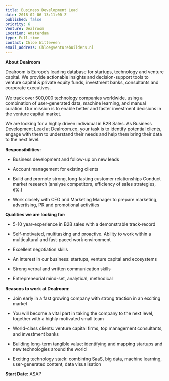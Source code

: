 ```yaml
---
title: Business Development Lead
date: 2018-02-06 13:11:00 Z
published: false
priority: 6
Venture: Dealroom
Location: Amsterdam
type: Full-time
contact: Chloe Witteveen
email_address: Chloe@venturebuilders.nl
---
```


**About Dealroom**

Dealroom is Europe’s leading database for startups, technology and venture capital. We provide actionable insights and decision-support tools to venture capital & private equity funds, investment banks, consultants and corporate executives.

We track over 500,000 technology companies worldwide, using a combination of user-generated data, machine learning, and manual curation. Our mission is to enable better and faster investment decisions in the venture capital market.

We are looking for a highly driven individual in B2B Sales. As Business Development Lead at Dealroom.co, your task is to identify potential clients, engage with them to understand their needs and help them bring their data to the next level.

**Responsibilities:**

* Business development and follow-up on new leads

* Account management for existing clients

* Build and promote strong, long-lasting customer relationships
  Conduct market research (analyse competitors, efficiency of sales strategies, etc.)

* Work closely with CEO and Marketing Manager to prepare marketing, advertising, PR and promotional activities

**Qualities we are looking for:**

* 5-10 year-experience in B2B sales with a demonstrable track-record

* Self-motivated, multitasking and proactive. Ability to work within a multicultural and fast-paced work environment

* Excellent negotiation skills

* An interest in our business: startups, venture capital and ecosystems

* Strong verbal and written communication skills

* Entrepreneurial mind-set, analytical, methodical

**Reasons to work at Dealroom:**

* Join early in a fast growing company with strong traction in an exciting market

* You will become a vital part in taking the company to the next level, together with a highly motivated small team

* World-class clients: venture capital firms, top management consultants, and investment banks

* Building long-term tangible value: identifying and mapping startups and new technologies around the world

* Exciting technology stack: combining SaaS, big data, machine learning, user-generated content, data visualisation

**Start Date:** ASAP